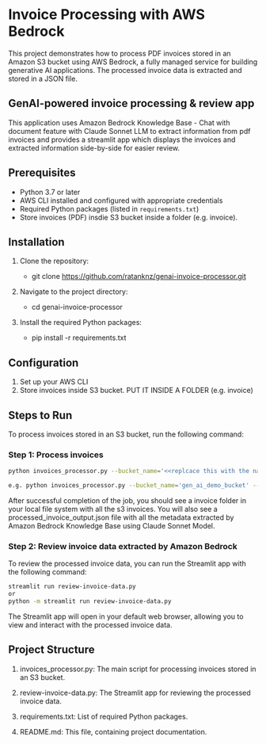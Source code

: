 # Invoice Processing with AWS Bedrock
This project demonstrates how to process PDF invoices stored in an Amazon S3 bucket using AWS Bedrock, a fully managed service for building generative AI applications. The processed invoice data is extracted and stored in a JSON file.

## GenAI-powered invoice processing & review app

This application uses Amazon Bedrock Knowledge Base - Chat with document feature with Claude Sonnet LLM to extract information from pdf invoices and provides a streamlit app which displays the invoices and extracted information side-by-side for easier review. 

## Prerequisites

- Python 3.7 or later
- AWS CLI installed and configured with appropriate credentials
- Required Python packages (listed in `requirements.txt`)
- Store invoices (PDF) insdie S3 bucket inside a folder (e.g. invoice).

## Installation

1. Clone the repository:
    - git clone https://github.com/ratanknz/genai-invoice-processor.git

2. Navigate to the project directory:
    - cd genai-invoice-processor

3. Install the required Python packages:
    - pip install -r requirements.txt

## Configuration

1. Set up your AWS CLI
2. Store invoices inside S3 bucket. PUT IT INSIDE A FOLDER (e.g. invoice)

## Steps to Run

To process invoices stored in an S3 bucket, run the following command:

### Step 1: Process invoices

```bash
python invoices_processor.py --bucket_name='<<replcace this with the name of the s3 bucket>>' --prefix='<<replace with name of the folder>>'

e.g. python invoices_processor.py --bucket_name='gen_ai_demo_bucket' --prefix='invoice'

```
After successful completion of the job, you should see a invoice folder in your local file system with all the s3 invoices. You will also see a processed_invoice_output.json file with all the metadata extracted by Amazon Bedrock Knowledge Base using Claude Sonnet Model.

### Step 2: Review invoice data extracted by Amazon Bedrock
To review the processed invoice data, you can run the Streamlit app with the following command:

```bash
streamlit run review-invoice-data.py
or 
python -m streamlit run review-invoice-data.py
```
The Streamlit app will open in your default web browser, allowing you to view and interact with the processed invoice data.

## Project Structure

1. invoices_processor.py: The main script for processing invoices stored in an S3 bucket.

2. review-invoice-data.py: The Streamlit app for reviewing the processed invoice data.

3. requirements.txt: List of required Python packages.

4. README.md: This file, containing project documentation.